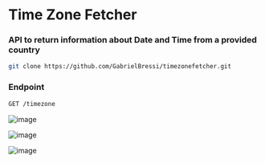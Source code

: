 # Time Zone Fetcher

### API to return information about Date and Time from a provided country

```bash
git clone https://github.com/GabrielBressi/timezonefetcher.git
```

### Endpoint
```bash
GET /timezone
```

![image](https://github.com/GabrielBressi/timezonefetcher/assets/62081443/b9665499-b677-4b79-8ada-5997c52b3bed)

![image](https://github.com/GabrielBressi/timezonefetcher/assets/62081443/211f7660-afc5-413d-8249-c7ac0f4eff19)

![image](https://github.com/GabrielBressi/timezonefetcher/assets/62081443/12892499-38a5-42a8-b8eb-266a66c289ee)


